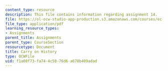 ```yaml
---
content_type: resource
description: This file contains information regarding assignment 14.
file: https://ol-ocw-studio-app-production.s3.amazonaws.com/courses/ec-050-recreate-experiments-from-history-inform-the-future-from-the-past-galileo-january-iap-2010/f1a08f73fa744c5876d6a678b409adad_MITEC_050IAP10_assn14.pdf
file_type: application/pdf
learning_resource_types:
- Assignments
parent_title: Assignments
parent_type: CourseSection
resourcetype: Document
title: Carry on History
type: OCWFile
uid: f1a08f73-fa74-4c58-76d6-a678b409adad
---
```

